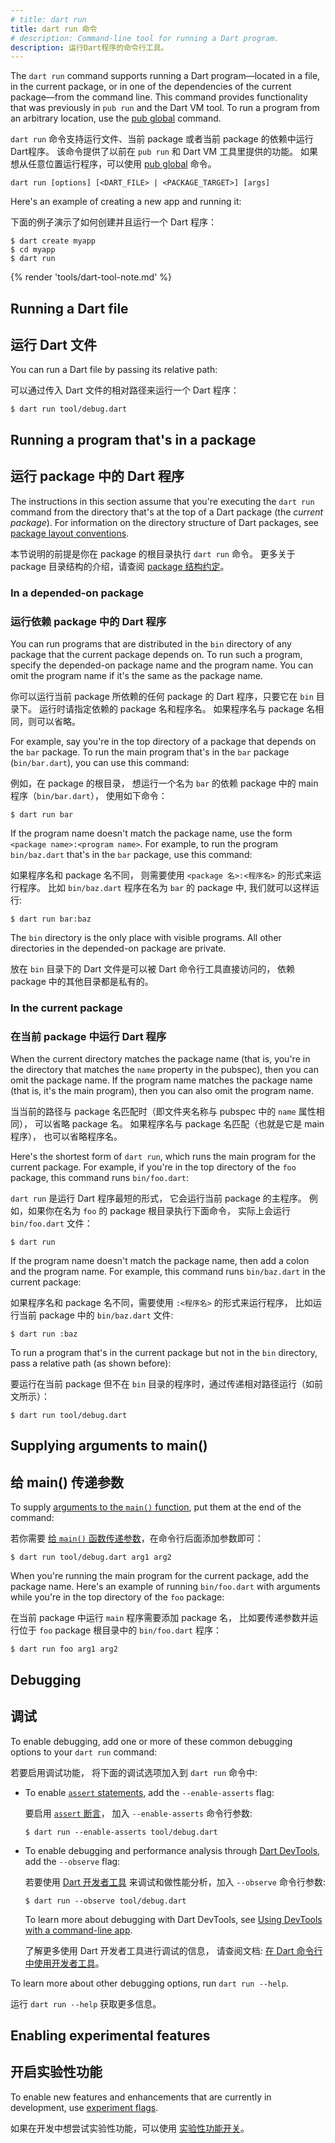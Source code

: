 ```yaml
---
# title: dart run
title: dart run 命令
# description: Command-line tool for running a Dart program.
description: 运行Dart程序的命令行工具。
---
```


The `dart run` command supports running 
a Dart program—located in a file, in the current package, 
or in one of the dependencies of the current package—from the command line.
This command provides functionality that was previously in `pub run`
and the Dart VM tool.
To run a program from an arbitrary location,
use the [pub global](/tools/pub/cmd/pub-global) command.

`dart run` 命令支持运行文件、当前 package
或者当前 package 的依赖中运行Dart程序。
该命令提供了以前在 `pub run` 和 Dart VM 工具里提供的功能。
如果想从任意位置运行程序，可以使用 [pub global](/tools/pub/cmd/pub-global) 命令。

```plaintext
dart run [options] [<DART_FILE> | <PACKAGE_TARGET>] [args]
```

Here's an example of creating a new app and running it:

下面的例子演示了如何创建并且运行一个 Dart 程序：

```console
$ dart create myapp
$ cd myapp
$ dart run
```

{% render 'tools/dart-tool-note.md' %}

## Running a Dart file

## 运行 Dart 文件

You can run a Dart file by passing its relative path:

可以通过传入 Dart 文件的相对路径来运行一个 Dart 程序：

```console
$ dart run tool/debug.dart
```

## Running a program that's in a package

## 运行 package 中的 Dart 程序

The instructions in this section assume that
you're executing the `dart run` command
from the directory that's at the top of a Dart package
(the _current package_).
For information on the directory structure of Dart packages, see
[package layout conventions](/guides/libraries/create-packages).

本节说明的前提是你在 package 的根目录执行 `dart run` 命令。
更多关于 package 目录结构的介绍，请查阅
[package 结构约定](/guides/libraries/create-packages)。

### In a depended-on package

### 运行依赖 package 中的 Dart 程序

You can run programs that are
distributed in the `bin` directory of any package
that the current package depends on.
To run such a program,
specify the depended-on package name and the program name.
You can omit the program name if it's the same as the package name.

你可以运行当前 package 所依赖的任何 package 的 Dart 程序，只要它在 `bin` 目录下。
运行时请指定依赖的 package 名和程序名。
如果程序名与 package 名相同，则可以省略。

For example, say you're in the top directory of a package
that depends on the `bar` package.
To run the main program that's in the `bar` package (`bin/bar.dart`),
you can use this command:

例如，在 package 的根目录，
想运行一个名为 `bar` 的依赖 package 中的 main 程序（`bin/bar.dart`），
使用如下命令：

```console
$ dart run bar
```

If the program name doesn't match the package name,
use the form `<package name>:<program name>`. For example,
to run the program `bin/baz.dart` that's in the `bar` package,
use this command:

如果程序名和 package 名不同，
则需要使用 `<package 名>:<程序名>` 的形式来运行程序。
比如 `bin/baz.dart` 程序在名为 `bar` 的 package 中, 我们就可以这样运行:

```console
$ dart run bar:baz
```

The `bin` directory is the only place with visible programs.
All other directories in the depended-on package are private.

放在 `bin` 目录下的 Dart 文件是可以被 Dart 命令行工具直接访问的，
依赖 package 中的其他目录都是私有的。

### In the current package

### 在当前 package 中运行 Dart 程序

When the current directory matches the package name
(that is, you're in the directory that matches
the `name` property in the pubspec),
then you can omit the package name.
If the program name matches the package name
(that is, it's the main program),
then you can also omit the program name.

当当前的路径与 package 名匹配时（即文件夹名称与 pubspec 中的 `name` 属性相同），
可以省略 package 名。
如果程序名与 package 名匹配（也就是它是 main 程序），
也可以省略程序名。

Here's the shortest form of `dart run`,
which runs the main program for the current package.
For example, if you're in the top directory of the `foo` package,
this command runs `bin/foo.dart`:

`dart run` 是运行 Dart 程序最短的形式，
它会运行当前 package 的主程序。
例如，如果你在名为 `foo` 的 package 根目录执行下面命令，
实际上会运行 `bin/foo.dart` 文件：

```console
$ dart run
```

If the program name doesn't match the package name,
then add a colon and the program name.
For example, this command runs `bin/baz.dart` in the current package:

如果程序名和 package 名不同，需要使用 `:<程序名>` 的形式来运行程序，
比如运行当前 package 中的 `bin/baz.dart` 文件:

```console
$ dart run :baz
```

To run a program that's in the current package but not in the `bin` directory,
pass a relative path (as shown before):

要运行在当前 package 但不在 `bin` 目录的程序时，通过传递相对路径运行（如前文所示）：

```console
$ dart run tool/debug.dart
```

## Supplying arguments to main()

## 给 main() 传递参数

To supply [arguments to the `main()` function][args],
put them at the end of the command:

若你需要 [给 `main()` 函数传递参数][args]，在命令行后面添加参数即可：

```console
$ dart run tool/debug.dart arg1 arg2
```

When you're running the main program for the current package,
add the package name.
Here's an example of running `bin/foo.dart` with arguments
while you're in the top directory of the `foo` package:

在当前 package 中运行 `main` 程序需要添加 package 名，
比如要传递参数并运行位于 `foo` package 根目录中的 `bin/foo.dart` 程序：

```console
$ dart run foo arg1 arg2
```

[args]: /language/functions#the-main-function

## Debugging

## 调试

To enable debugging, 
add one or more of these common debugging options
to your `dart run` command:

若要启用调试功能，
将下面的调试选项加入到 `dart run` 命令中:

- To enable [`assert` statements][assert],
  add the `--enable-asserts` flag:

  要启用 [`assert` 断言][assert]，
  加入 `--enable-asserts` 命令行参数:

  ```console
  $ dart run --enable-asserts tool/debug.dart
  ```

- To enable debugging and performance analysis
  through [Dart DevTools](/tools/dart-devtools),
  add the `--observe` flag:

  若要使用 [Dart 开发者工具](/tools/dart-devtools) 
  来调试和做性能分析，加入 `--observe` 命令行参数:

  ```console
  $ dart run --observe tool/debug.dart
  ```
  
  To learn more about debugging with Dart DevTools,
  see [Using DevTools with a command-line app][].

  了解更多使用 Dart 开发者工具进行调试的信息，
  请查阅文档: [在 Dart 命令行中使用开发者工具][Using DevTools with a command-line app]。

To learn more about other debugging options, run `dart run --help`.

运行 `dart run --help` 获取更多信息。

[assert]: /language/error-handling#assert
[Using DevTools with a command-line app]: /tools/dart-devtools#using-devtools-with-a-command-line-app

## Enabling experimental features

## 开启实验性功能

To enable new features and enhancements that are currently in development,
use [experiment flags](/tools/experiment-flags).

如果在开发中想尝试实验性功能，可以使用 [实验性功能开关](/tools/experiment-flags)。
